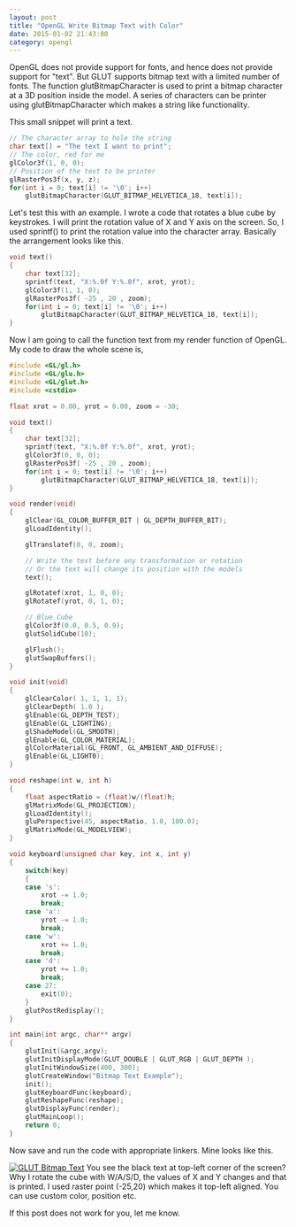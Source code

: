 ```yaml
---
layout: post
title: "OpenGL Write Bitmap Text with Color"
date: 2015-01-02 21:43:00
category: opengl
---
```

OpenGL does not provide support for fonts, and hence does not provide support
for "text". But GLUT supports bitmap text with a limited number of fonts. The
function glutBitmapCharacter is used to print a bitmap character at a 3D
position inside the model. A series of characters can be printer using
glutBitmapCharacter which makes a string like functionality.


This small snippet will print a text.

```cpp
// The character array to hole the string
char text[] = "The text I want to print";
// The color, red for me
glColor3f(1, 0, 0);
// Position of the text to be printer
glRasterPos3f(x, y, z);
for(int i = 0; text[i] != '\0'; i++)
    glutBitmapCharacter(GLUT_BITMAP_HELVETICA_18, text[i]);
```
Let's test this with an example. I wrote a code that rotates a blue cube by
keystrokes. I will print the rotation value of X and Y axis on the screen. So,
I used sprintf() to print the rotation value into the character array.
Basically the arrangement looks like this.

```cpp
void text()
{
    char text[32];
    sprintf(text, "X:%.0f Y:%.0f", xrot, yrot);
    glColor3f(1, 1, 0);
    glRasterPos3f( -25 , 20 , zoom);
    for(int i = 0; text[i] != '\0'; i++)
        glutBitmapCharacter(GLUT_BITMAP_HELVETICA_18, text[i]);
}
```

Now I am going to call the function text from my render function of OpenGL. My
code to draw the whole scene is,

```cpp
#include <GL/gl.h>
#include <GL/glu.h>
#include <GL/glut.h>
#include <cstdio>

float xrot = 0.00, yrot = 0.00, zoom = -30;

void text()
{
    char text[32];
    sprintf(text, "X:%.0f Y:%.0f", xrot, yrot);
    glColor3f(0, 0, 0);
    glRasterPos3f( -25 , 20 , zoom);
    for(int i = 0; text[i] != '\0'; i++)
        glutBitmapCharacter(GLUT_BITMAP_HELVETICA_18, text[i]);
}

void render(void)
{
    glClear(GL_COLOR_BUFFER_BIT | GL_DEPTH_BUFFER_BIT);
    glLoadIdentity();

    glTranslatef(0, 0, zoom);

    // Write the text before any transformation or rotation
    // Or the text will change its position with the models
    text();

    glRotatef(xrot, 1, 0, 0);
    glRotatef(yrot, 0, 1, 0);

    // Blue Cube
    glColor3f(0.0, 0.5, 0.9);
    glutSolidCube(10);

    glFlush();
    glutSwapBuffers();
}

void init(void)
{
    glClearColor( 1, 1, 1, 1);
    glClearDepth( 1.0 );
    glEnable(GL_DEPTH_TEST);
    glEnable(GL_LIGHTING);
    glShadeModel(GL_SMOOTH);
    glEnable(GL_COLOR_MATERIAL);
    glColorMaterial(GL_FRONT, GL_AMBIENT_AND_DIFFUSE);
    glEnable(GL_LIGHT0);
}

void reshape(int w, int h)
{
    float aspectRatio = (float)w/(float)h;
    glMatrixMode(GL_PROJECTION);
    glLoadIdentity();
    gluPerspective(45, aspectRatio, 1.0, 100.0);
    glMatrixMode(GL_MODELVIEW);
}

void keyboard(unsigned char key, int x, int y)
{
    switch(key)
    {
    case 's':
        xrot -= 1.0;
        break;
    case 'a':
        yrot -= 1.0;
        break;
    case 'w':
        xrot += 1.0;
        break;
    case 'd':
        yrot += 1.0;
        break;
    case 27:
        exit(0);
    }
    glutPostRedisplay();
}

int main(int argc, char** argv)
{
    glutInit(&argc,argv);
    glutInitDisplayMode(GLUT_DOUBLE | GLUT_RGB | GLUT_DEPTH );
    glutInitWindowSize(400, 300);
    glutCreateWindow("Bitmap Text Example");
    init();
    glutKeyboardFunc(keyboard);
    glutReshapeFunc(reshape);
    glutDisplayFunc(render);
    glutMainLoop();
    return 0;
}
```

Now save and run the code with appropriate linkers. Mine looks like this.

[![GLUT Bitmap Text](http://i.imgur.com/GhQQN7N.png)](http://i.imgur.com/GhQQN7N.png) You see the black text at top-left corner of the screen? Why I rotate the cube with W/A/S/D, the values of X and Y changes and that is printed. I used raster point (-25,20) which makes it top-left aligned. You can use custom color, position etc.

If this post does not work for you, let me know.

